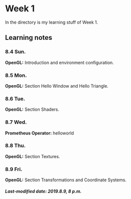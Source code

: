 # Week 1

In the directory is my learning stuff of  Week 1.

## Learning notes

### 8.4 Sun.

**OpenGL:** Introduction and environment configuration.

### 8.5 Mon.

**OpenGL:** Section Hello Window and Hello Triangle.

### 8.6 Tue.

**OpenGL:** Section Shaders.

### 8.7 Wed.

**Prometheus Operator:** helloworld

### 8.8 Thu.

**OpenGL:** Section Textures.

### 8.9 Fri.

**OpenGL:** Section Transformations and Coordinate Systems.

##### Last-modified date: 2019.8.9, 8 p.m.